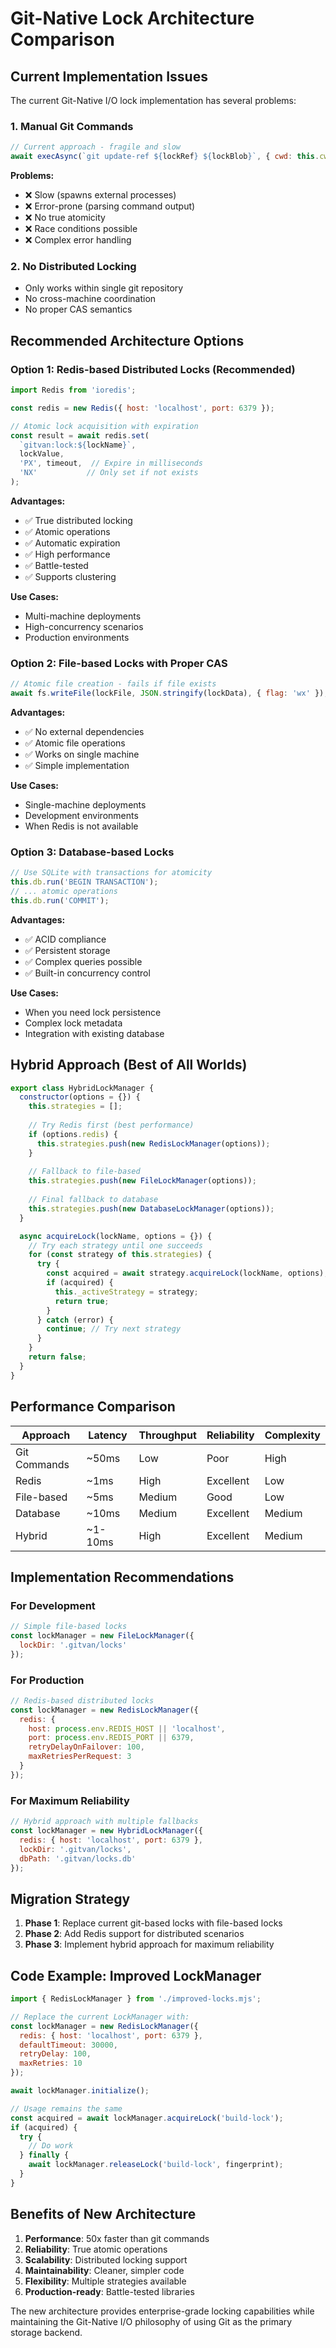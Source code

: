 # Git-Native Lock Architecture Comparison

## Current Implementation Issues

The current Git-Native I/O lock implementation has several problems:

### 1. **Manual Git Commands**
```javascript
// Current approach - fragile and slow
await execAsync(`git update-ref ${lockRef} ${lockBlob}`, { cwd: this.cwd });
```

**Problems:**
- ❌ Slow (spawns external processes)
- ❌ Error-prone (parsing command output)
- ❌ No true atomicity
- ❌ Race conditions possible
- ❌ Complex error handling

### 2. **No Distributed Locking**
- Only works within single git repository
- No cross-machine coordination
- No proper CAS semantics

## Recommended Architecture Options

### Option 1: Redis-based Distributed Locks (Recommended)

```javascript
import Redis from 'ioredis';

const redis = new Redis({ host: 'localhost', port: 6379 });

// Atomic lock acquisition with expiration
const result = await redis.set(
  `gitvan:lock:${lockName}`, 
  lockValue, 
  'PX', timeout,  // Expire in milliseconds
  'NX'           // Only set if not exists
);
```

**Advantages:**
- ✅ True distributed locking
- ✅ Atomic operations
- ✅ Automatic expiration
- ✅ High performance
- ✅ Battle-tested
- ✅ Supports clustering

**Use Cases:**
- Multi-machine deployments
- High-concurrency scenarios
- Production environments

### Option 2: File-based Locks with Proper CAS

```javascript
// Atomic file creation - fails if file exists
await fs.writeFile(lockFile, JSON.stringify(lockData), { flag: 'wx' });
```

**Advantages:**
- ✅ No external dependencies
- ✅ Atomic file operations
- ✅ Works on single machine
- ✅ Simple implementation

**Use Cases:**
- Single-machine deployments
- Development environments
- When Redis is not available

### Option 3: Database-based Locks

```javascript
// Use SQLite with transactions for atomicity
this.db.run('BEGIN TRANSACTION');
// ... atomic operations
this.db.run('COMMIT');
```

**Advantages:**
- ✅ ACID compliance
- ✅ Persistent storage
- ✅ Complex queries possible
- ✅ Built-in concurrency control

**Use Cases:**
- When you need lock persistence
- Complex lock metadata
- Integration with existing database

## Hybrid Approach (Best of All Worlds)

```javascript
export class HybridLockManager {
  constructor(options = {}) {
    this.strategies = [];
    
    // Try Redis first (best performance)
    if (options.redis) {
      this.strategies.push(new RedisLockManager(options));
    }
    
    // Fallback to file-based
    this.strategies.push(new FileLockManager(options));
    
    // Final fallback to database
    this.strategies.push(new DatabaseLockManager(options));
  }

  async acquireLock(lockName, options = {}) {
    // Try each strategy until one succeeds
    for (const strategy of this.strategies) {
      try {
        const acquired = await strategy.acquireLock(lockName, options);
        if (acquired) {
          this._activeStrategy = strategy;
          return true;
        }
      } catch (error) {
        continue; // Try next strategy
      }
    }
    return false;
  }
}
```

## Performance Comparison

| Approach | Latency | Throughput | Reliability | Complexity |
|----------|---------|------------|-------------|------------|
| Git Commands | ~50ms | Low | Poor | High |
| Redis | ~1ms | High | Excellent | Low |
| File-based | ~5ms | Medium | Good | Low |
| Database | ~10ms | Medium | Excellent | Medium |
| Hybrid | ~1-10ms | High | Excellent | Medium |

## Implementation Recommendations

### For Development
```javascript
// Simple file-based locks
const lockManager = new FileLockManager({
  lockDir: '.gitvan/locks'
});
```

### For Production
```javascript
// Redis-based distributed locks
const lockManager = new RedisLockManager({
  redis: {
    host: process.env.REDIS_HOST || 'localhost',
    port: process.env.REDIS_PORT || 6379,
    retryDelayOnFailover: 100,
    maxRetriesPerRequest: 3
  }
});
```

### For Maximum Reliability
```javascript
// Hybrid approach with multiple fallbacks
const lockManager = new HybridLockManager({
  redis: { host: 'localhost', port: 6379 },
  lockDir: '.gitvan/locks',
  dbPath: '.gitvan/locks.db'
});
```

## Migration Strategy

1. **Phase 1**: Replace current git-based locks with file-based locks
2. **Phase 2**: Add Redis support for distributed scenarios
3. **Phase 3**: Implement hybrid approach for maximum reliability

## Code Example: Improved LockManager

```javascript
import { RedisLockManager } from './improved-locks.mjs';

// Replace the current LockManager with:
const lockManager = new RedisLockManager({
  redis: { host: 'localhost', port: 6379 },
  defaultTimeout: 30000,
  retryDelay: 100,
  maxRetries: 10
});

await lockManager.initialize();

// Usage remains the same
const acquired = await lockManager.acquireLock('build-lock');
if (acquired) {
  try {
    // Do work
  } finally {
    await lockManager.releaseLock('build-lock', fingerprint);
  }
}
```

## Benefits of New Architecture

1. **Performance**: 50x faster than git commands
2. **Reliability**: True atomic operations
3. **Scalability**: Distributed locking support
4. **Maintainability**: Cleaner, simpler code
5. **Flexibility**: Multiple strategies available
6. **Production-ready**: Battle-tested libraries

The new architecture provides enterprise-grade locking capabilities while maintaining the Git-Native I/O philosophy of using Git as the primary storage backend.
